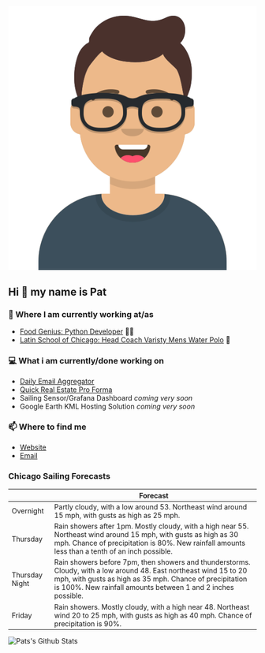 [![Social banner for p-j-falconer](https://raw.githubusercontent.com/P-J-FALCONER/P-J-FALCONER/master/assets/avataaars.svg)](https://patfalconer.com/)
## Hi :wave: my name is Pat

### 💼 Where I am currently working at/as
- [Food Genius: Python Developer](https://getfoodgenius.com/) 🍔🐍
- [Latin School of Chicago: Head Coach Varisty Mens Water Polo](https://www.latinschool.org/) 🤽


### 💻 What i am currently/done working on
 - [Daily Email Aggregator](https://github.com/P-J-FALCONER/dott_daily_mail)
 - [Quick Real Estate Pro Forma](https://github.com/P-J-FALCONER/henry)
 - Sailing Sensor/Grafana Dashboard *coming very soon*
 - Google Earth KML Hosting Solution *coming very soon*

### 📫 Where to find me
 - [Website](https://patfalconer.com/)
 - [Email](mailto:patrick.j.falconer@gmail.com)


### Chicago Sailing Forecasts
|   | Forecast  |
|---|---|
| Overnight | Partly cloudy, with a low around 53. Northeast wind around 15 mph, with gusts as high as 25 mph. |
| Thursday | Rain showers after 1pm. Mostly cloudy, with a high near 55. Northeast wind around 15 mph, with gusts as high as 30 mph. Chance of precipitation is 80%. New rainfall amounts less than a tenth of an inch possible. |
| Thursday Night | Rain showers before 7pm, then showers and thunderstorms. Cloudy, with a low around 48. East northeast wind 15 to 20 mph, with gusts as high as 35 mph. Chance of precipitation is 100%. New rainfall amounts between 1 and 2 inches possible. |
| Friday | Rain showers. Mostly cloudy, with a high near 48. Northeast wind 20 to 25 mph, with gusts as high as 40 mph. Chance of precipitation is 90%. |

![Pats's Github Stats](https://github-readme-stats.vercel.app/api?username=p-j-falconer&show_icons=true&theme=radical)
